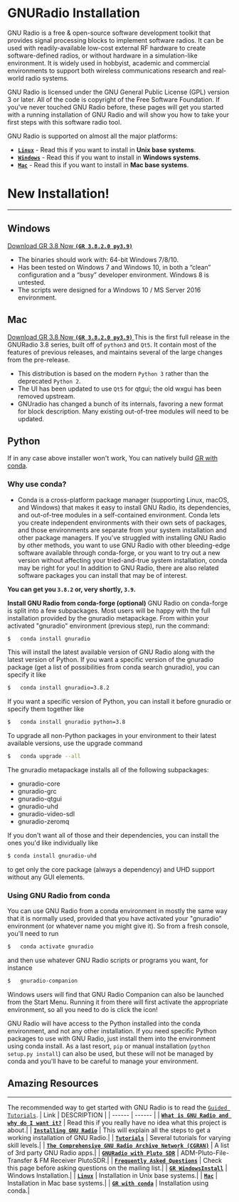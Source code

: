 # **GNURadio Installation**


GNU Radio is a free & open-source software development toolkit that provides signal processing blocks to implement software radios. It can be used with readily-available low-cost external RF hardware to create software-defined radios, or without hardware in a simulation-like environment. It is widely used in hobbyist, academic and commercial environments to support both wireless communications research and real-world radio systems.

GNU Radio is licensed under the GNU General Public License (GPL) version 3 or later. All of the code is copyright of the Free Software Foundation.
If you've never touched GNU Radio before, these pages will get you started with a running installation of GNU Radio and will show you how to take your first steps with this software radio tool.

GNU Radio is supported on almost all the major platforms:

  - [**`Linux`**](https://wiki.gnuradio.org/index.php/InstallingGR) - Read this if you want to install in **Unix base systems**.
  - [**`Windows`**](http://www.gcndevelopment.com/gnuradio/index.htm) - Read this if you want to install in **Windows systems**.
  - [**`Mac`**](https://wiki.gnuradio.org/index.php/MacInstall) - Read this if you want to install in **Mac base systems**.

# **New Installation!**
----------------------------------------
## **Windows**
[Download GR 3.8 Now **`(GR 3.8.2.0 py3.9)`** ](http://www.gcndevelopment.com/gnuradio/downloads/installers/v3.8.2.1/gnuradio_3.8.2.0_win64.msi)

  - The binaries should work with: 64-bit Windows 7/8/10.
  - Has been tested on Windows 7 and Windows 10, in both a “clean” configuration and a “busy” developer environment. Windows 8 is untested.
  - The scripts were designed for a Windows 10 / MS Server 2016 environment.

## **Mac**
[Download GR 3.8 Now **`(GR 3.8.2.0 py3.9)`** ](https://github.com/ktemkin/gnuradio-for-mac-without-macports/releases/download/3.8.0.0-0/GNURadio-3.8.0.0-0.dmg)
This is the first full release in the GNURadio 3.8 series, built off of `python3` and `Qt5`. It contain most of the features of previous releases, and maintains several of the large changes from the pre-release.

  - This distribution is based on the modern `Python 3` rather than the deprecated `Python 2`.
  - The UI has been updated to use `Qt5` for qtgui; the old wxgui has been removed upstream.
  - GNUradio has changed a bunch of its internals, favoring a new format for block description. Many existing out-of-tree modules will need to be updated.

## **Python**
If in any case above installer won't work, You can natively build [GR with conda](https://wiki.gnuradio.org/index.php/CondaInstall).
### Why use conda?
  - Conda is a cross-platform package manager (supporting Linux, macOS, and Windows) that makes it easy to install GNU Radio, its dependencies, and out-of-tree modules in a self-contained environment. Conda lets you create independent environments with their own sets of packages, and those environments are separate from your system installation and other package managers. If you've struggled with installing GNU Radio by other methods, you want to use GNU Radio with other bleeding-edge software available through conda-forge, or you want to try out a new version without affecting your tried-and-true system installation, conda may be right for you! In addition to GNU Radio, there are also related software packages you can install that may be of interest.

**You can get you `3.8.2` or, very shortly, `3.9`.**

**Install GNU Radio from conda-forge (optional)**
GNU Radio on conda-forge is split into a few subpackages. Most users will be happy with the full installation provided by the gnuradio metapackage. From within your activated "gnuradio" environment (previous step), run the command:

```sh
$   conda install gnuradio
```
This will install the latest available version of GNU Radio along with the latest version of Python. If you want a specific version of the gnuradio package (get a list of possibilities from conda search gnuradio), you can specify it like
```sh
$   conda install gnuradio=3.8.2
```
If you want a specific version of Python, you can install it before gnuradio or specify them together like
```sh
$   conda install gnuradio python=3.8
```
To upgrade all non-Python packages in your environment to their latest available versions, use the upgrade command
```sh
$   conda upgrade --all
```
The gnuradio metapackage installs all of the following subpackages:
  - gnuradio-core
  - gnuradio-grc
  - gnuradio-qtgui
  - gnuradio-uhd
  - gnuradio-video-sdl
  - gnuradio-zeromq

If you don't want all of those and their dependencies, you can install the ones you'd like individually like
```sh
$ conda install gnuradio-uhd
```
to get only the core package (always a dependency) and UHD support without any GUI elements.
### **Using GNU Radio from conda**
You can use GNU Radio from a conda environment in mostly the same way that it is normally used, provided that you have activated your "gnuradio" environment (or whatever name you might give it). So from a fresh console, you'll need to run
```sh
$   conda activate gnuradio
```
and then use whatever GNU Radio scripts or programs you want, for instance
```sh
$   gnuradio-companion
```
Windows users will find that GNU Radio Companion can also be launched from the Start Menu. Running it from there will first activate the appropriate environment, so all you need to do is click the icon!

GNU Radio will have access to the Python installed into the conda environment, and not any other installation. If you need specific Python packages to use with GNU Radio, just install them into the environment using conda install. As a last resort, `pip` or manual installation (`python setup.py install`) can also be used, but these will not be managed by conda and you'll have to be careful to manage your environment.

## **Amazing Resources**
------------------------------------

The recommended way to get started with GNU Radio is to read the [`Guided Tutorials`](https://wiki.gnuradio.org/index.php/Tutorials).
| Link | DESCRIPTION |
| ------ | ------ |
| [**`What is GNU Radio and why do I want it?`**](https://wiki.gnuradio.org/index.php/What_is_GNU_Radio%3F) | Read this if you really have no idea what this project is about.|
| [**`Installing GNU Radio`**](https://wiki.gnuradio.org/index.php/InstallingGR) | This will explain all the steps to get a working installation of GNU Radio.|
| [**`Tutorials`**](https://wiki.gnuradio.org/index.php/Tutorials) | Several tutorials for varying skill levels.|
| [**`The Comprehensive GNU Radio Archive Network (CGRAN)`**](https://www.cgran.org/) | A list of 3rd party GNU Radio apps.|
| [**`GNURadio with Pluto SDR`**](https://patel999jay.github.io/project/internal-project/) | ADM-Pluto-File-Transfer & FM Receiver PlutoSDR.|
| [**`Frequently Asked Questions`**](https://wiki.gnuradio.org/index.php/FAQ) | Check this page before asking questions on the mailing list.|
| [**`GR WindowsInstall`**](https://wiki.gnuradio.org/index.php/WindowsInstall) | Windows Installation.|
| [**`Linux`**](https://wiki.gnuradio.org/index.php/InstallingGR) | Installation in Unix base systems.|
| [**`Mac`**](https://wiki.gnuradio.org/index.php/MacInstall) | Installation in Mac base systems.|
| [**`GR with conda`**](https://wiki.gnuradio.org/index.php/CondaInstall) | Installation using conda.|

